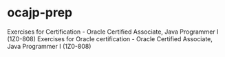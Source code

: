 # ocajp-prep
 	 
Exercises for Certification - Oracle Certified Associate, Java Programmer I (1Z0-808)	 Exercises for Oracle certification - Oracle Certified Associate, Java Programmer I (1Z0-808)
